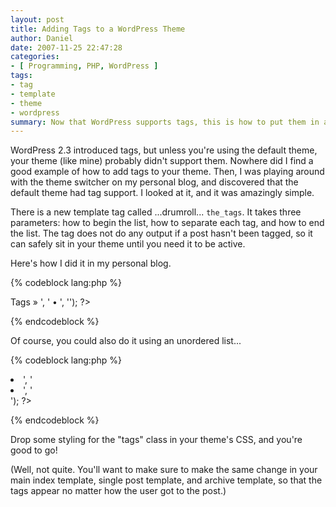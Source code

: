 ```yaml
---
layout: post
title: Adding Tags to a WordPress Theme
author: Daniel
date: 2007-11-25 22:47:28
categories:
- [ Programming, PHP, WordPress ]
tags:
- tag
- template
- theme
- wordpress
summary: Now that WordPress supports tags, this is how to put them in an existing theme
---
```


WordPress 2.3 introduced tags, but unless you're using the default theme, your theme (like mine) probably didn't support them.  Nowhere did I find a good example of how to add tags to your theme.  Then, I was playing around with the theme switcher on my personal blog, and discovered that the default theme had tag support.  I looked at it, and it was amazingly simple.

There is a new template tag called ...drumroll...  `the_tags`.  It takes three parameters: how to begin the list, how to separate each tag, and how to end the list.  The tag does not do any output if a post hasn't been tagged, so it can safely sit in your theme until you need it to be active.

Here's how I did it in my personal blog.

{% codeblock lang:php %}
<?php the_tags('<div class="tags">Tags &raquo; ', ' &bull; ', '</div>'); ?>
{% endcodeblock %}

Of course, you could also do it using an unordered list...

{% codeblock lang:php %}
<?php the_tags('Tags<ul class="tags"><li>', '</li><li>', '</li></ul>'); ?>
{% endcodeblock %}

Drop some styling for the "tags" class in your theme's CSS, and you're good to go!

(Well, not quite.  You'll want to make sure to make the same change in your main index template, single post template,
and archive template, so that the tags appear no matter how the user got to the post.)
